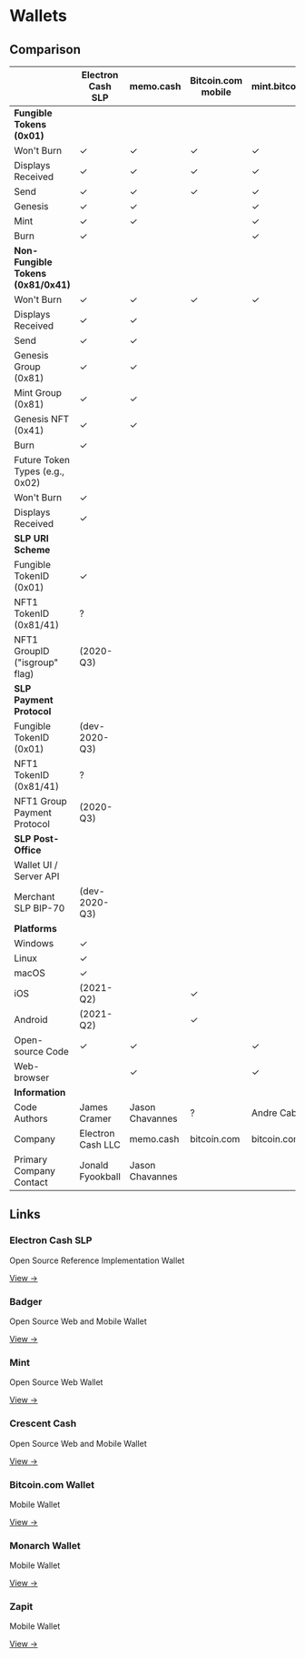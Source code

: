 # Wallets

## Comparison

|                                 | Electron Cash SLP | memo.cash       | Bitcoin.com mobile | mint.bitcoin.com | Badger mobile | Badger browser | Crescent Cash | Blockparty Wallet | Electron Cash     | HoneyPoints/HoneyPay |
|---------------------------------|-------------------|-----------------|--------------------|------------------|---------------|----------------|---------------|-------------------|-------------------|----------------------|
| **Fungible Tokens (0x01)**          |                   |                 |                    |                  |               |                |               |                   |                   |                      |
| Won't Burn                      | ✓                 | ✓               | ✓                  | ✓                | ✓             | ✓              | ✓             | ✓                 | ✓                 | ✓                    |
| Displays Received               | ✓                 | ✓               | ✓                  | ✓                | ✓             | ✓              | ✓             | ✓                 |                   | ✓                    |
| Send                            | ✓                 | ✓               | ✓                  | ✓                | ✓             | ✓              | ✓             | ✓                 |                   | ✓                    |
| Genesis                         | ✓                 | ✓               |                    | ✓                |               |                |               |                   |                   |                      |
| Mint                            | ✓                 | ✓               |                    | ✓                |               |                |               |                   |                   |                      |
| Burn                            | ✓                 |                 |                    | ✓                |               |                |               |                   |                   |                      |
| **Non-Fungible Tokens (0x81/0x41)** |                   |                 |                    |                  |               |                |               |                   |                   |                      |
| Won't Burn                      | ✓                 | ✓               | ✓                  | ✓                | ✓             | ✓              | ✓             | ✓                 | ✓                 | ?                    |
| Displays Received               | ✓                 | ✓               |                    |                  | ?             | ?              | ?             | ✓                 |                   | ?                    |
| Send                            | ✓                 | ✓               |                    |                  |               |                |               | ✓                 |                   | ?                    |
| Genesis Group (0x81)            | ✓                 | ✓               |                    |                  |               |                |               |                   |                   |                      |
| Mint Group (0x81)               | ✓                 | ✓               |                    |                  |               |                |               |                   |                   |                      |
| Genesis NFT (0x41)              | ✓                 | ✓               |                    |                  |               |                |               |                   |                   |                      |
| Burn                            | ✓                 |                 |                    |                  |               |                |               |                   |                   |                      |
| Future Token Types (e.g., 0x02) |                   |                 |                    |                  |               |                |               |                   |                   |                      |
| Won't Burn                      | ✓                 |                 |                    |                  |               |                |               | ✓                 | ✓                 | ?                    |
| Displays Received               | ✓                 |                 |                    |                  |               |                |               | ✓                 |                   | ?                    |
| **SLP URI Scheme**                  |                   |                 |                    |                  |               |                |               |                   |                   |                      |
| Fungible TokenID (0x01)         | ✓                 |                 |                    |                  |               |                |               |                   |                   |                      |
| NFT1 TokenID (0x81/41)          | ?                 |                 |                    |                  |               |                |               |                   |                   |                      |
| NFT1 GroupID ("isgroup" flag)   | (2020-Q3)         |                 |                    |                  |               |                |               |                   |                   |                      |
| **SLP Payment Protocol**            |                   |                 |                    |                  |               |                |               |                   |                   |                      |
| Fungible TokenID (0x01)         | (dev-2020-Q3)     |                 |                    |                  |               |                |               |                   |                   |                      |
| NFT1 TokenID (0x81/41)          | ?                 |                 |                    |                  |               |                |               |                   |                   |                      |
| NFT1 Group Payment Protocol     | (2020-Q3)         |                 |                    |                  |               |                |               |                   |                   |                      |
| **SLP Post-Office**                 |                   |                 |                    |                  |               |                |               |                   |                   |                      |
| Wallet UI / Server API          |                   |                 |                    |                  |               |                |               |                   |                   |                      |
| Merchant SLP BIP-70             | (dev-2020-Q3)     |                 |                    |                  |               |                |               |                   |                   |                      |
| **Platforms**                       |                   |                 |                    |                  |               |                |               |                   |                   |                      |
| Windows                         | ✓                 |                 |                    |                  |               |                | ✓             |                   | ✓                 |                      |
| Linux                           | ✓                 |                 |                    |                  |               |                | ✓             |                   | ✓                 |                      |
| macOS                           | ✓                 |                 |                    |                  |               |                | ✓             |                   | ✓                 |                      |
| iOS                             | (2021-Q2)         |                 | ✓                  |                  |               |                |               |                   |                   |                      |
| Android                         | (2021-Q2)         |                 | ✓                  |                  |               |                | ✓             |                   |                   |                      |
| Open-source Code                | ✓                 | ✓               |                    | ✓                | ✓             | ✓              | ✓             | ✓                 | ✓                 |                      |
| Web-browser                     |                   | ✓               |                    | ✓                |               | ✓              |               |                   |                   |                      |
| **Information**                     |                   |                 |                    |                  |               |                |               |                   |                   |                      |
| Code Authors                    | James Cramer      | Jason Chavannes | ?                  | Andre Cabrera    | Pete          | Drew           | pokkst        | Jt Freeman        | Calin Culianu     | Jean-Baptiste        |
| Company                         | Electron Cash LLC | memo.cash       | bitcoin.com        | bitcoin.com      | bitcoin.com   | bitcoin.com    | pokkst        | Blockparty-sh     | Electron Cash LLC | HoneyPay             |
| Primary Company Contact         | Jonald Fyookball  | Jason Chavannes |                    |                  |               |                | pokkst        | Jt Freeman        | Jonald Fyookball  |                      |

## Links

### Electron Cash SLP

Open Source Reference Implementation Wallet

[View →](/tooling/ecslp)

### Badger

Open Source Web and Mobile Wallet

[View →](/tooling/badger)

### Mint

Open Source Web Wallet

[View →](/tooling/mint)

### Crescent Cash

Open Source Web and Mobile Wallet

[View →](/tooling/crescentcash)

### Bitcoin.com Wallet

Mobile Wallet

[View →](/tooling/bitcoincomwallet)

### Monarch Wallet

Mobile Wallet

[View →](/tooling/monarch)

### Zapit

Mobile Wallet

[View →](/tooling/zapit)
